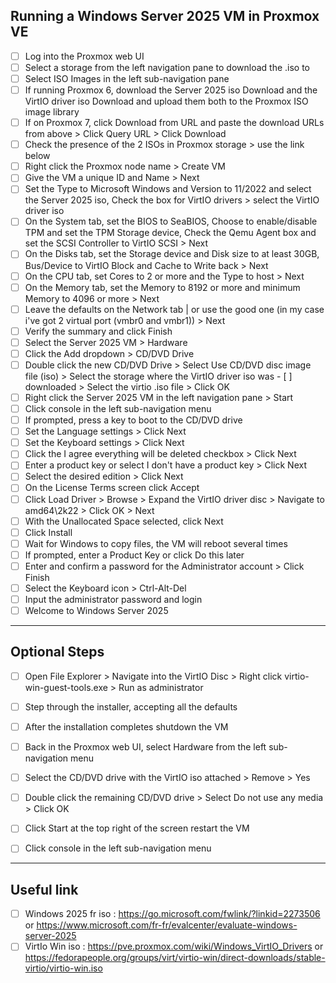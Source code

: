 ## Running a Windows Server 2025 VM in Proxmox VE

- [ ] Log into the Proxmox web UI
- [ ] Select a storage from the left navigation pane to download the .iso to
- [ ] Select ISO Images in the left sub-navigation pane
- [ ] If running Proxmox 6, download the Server 2025 iso Download and the VirtIO driver iso Download and upload them both to the Proxmox ISO image library
- [ ] If on Proxmox 7, click Download from URL and paste the download URLs from above > Click Query URL > Click Download
- [ ] Check the presence of the 2 ISOs in Proxmox storage  > use the link below
- [ ] Right click the Proxmox node name > Create VM
- [ ] Give the VM a unique ID and Name > Next
- [ ] Set the Type to Microsoft Windows and Version to 11/2022 and select the Server 2025 iso, Check the box for VirtIO drivers > select the VirtIO driver iso
- [ ] On the System tab, set the BIOS to SeaBIOS, Choose to enable/disable TPM and set the TPM Storage device, Check the Qemu Agent box and set the SCSI Controller to VirtIO SCSI > Next
- [ ] On the Disks tab, set the Storage device and Disk size to at least 30GB, Bus/Device to VirtIO Block and Cache to Write back > Next
- [ ] On the CPU tab, set Cores to 2 or more and the Type to host > Next
- [ ] On the Memory tab, set the Memory to 8192 or more and minimum Memory to 4096 or more > Next
- [ ] Leave the defaults on the Network tab | or use the good one (in my case i've got 2 virtual port (vmbr0 and vmbr1)) > Next
- [ ] Verify the summary and click Finish
- [ ] Select the Server 2025 VM > Hardware
- [ ] Click the Add dropdown > CD/DVD Drive
- [ ] Double click the new CD/DVD Drive > Select Use CD/DVD disc image file (iso) > Select the storage where the VirtIO driver iso was - [ ] downloaded > Select the virtio .iso file > Click OK
- [ ] Right click the Server 2025 VM in the left navigation pane > Start
- [ ] Click console in the left sub-navigation menu
- [ ] If prompted, press a key to boot to the CD/DVD drive
- [ ] Set the Language settings > Click Next
- [ ] Set the Keyboard settings > Click Next
- [ ] Click the I agree everything will be deleted checkbox > Click Next
- [ ] Enter a product key or select I don't have a product key > Click Next
- [ ] Select the desired edition > Click Next
- [ ] On the License Terms screen click Accept
- [ ] Click Load Driver > Browse > Expand the VirtIO driver disc > Navigate to amd64\2k22 > Click OK > Next
- [ ] With the Unallocated Space selected, click Next
- [ ] Click Install
- [ ] Wait for Windows to copy files, the VM will reboot several times
- [ ] If prompted, enter a Product Key or click Do this later
- [ ] Enter and confirm a password for the Administrator account > Click Finish
- [ ] Select the Keyboard icon > Ctrl-Alt-Del
- [ ] Input the administrator password and login
- [ ] Welcome to Windows Server 2025

--- 

## Optional Steps

- [ ] Open File Explorer > Navigate into the VirtIO Disc > Right click virtio-win-guest-tools.exe > Run as administrator
- [ ] Step through the installer, accepting all the defaults
- [ ] After the installation completes shutdown the VM
- [ ] Back in the Proxmox web UI, select Hardware from the left sub-navigation menu
- [ ] Select the CD/DVD drive with the VirtIO iso attached > Remove > Yes
- [ ] Double click the remaining CD/DVD drive > Select Do not use any media > Click OK
- [ ] Click Start at the top right of the screen restart the VM
- [ ] Click console in the left sub-navigation menu


---

## Useful link
- [ ] Windows 2025 fr iso : https://go.microsoft.com/fwlink/?linkid=2273506 or https://www.microsoft.com/fr-fr/evalcenter/evaluate-windows-server-2025
- [ ] VirtIo Win iso : https://pve.proxmox.com/wiki/Windows_VirtIO_Drivers or https://fedorapeople.org/groups/virt/virtio-win/direct-downloads/stable-virtio/virtio-win.iso 